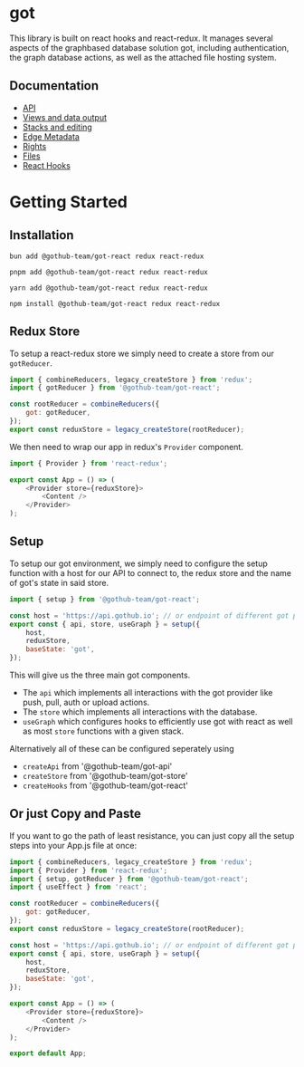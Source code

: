 # got

This library is built on react hooks and react-redux. It manages several aspects of the graphbased database solution
got, including authentication, the graph database actions, as well as the attached file hosting system.

## Documentation

-   [API](https://api.gothub.io/api)
-   [Views and data output](./docs/guide-view.md)
-   [Stacks and editing](./docs/guide-stack.md)
-   [Edge Metadata](./docs/guide-metadata.md)
-   [Rights](./docs/guide-rights.md)
-   [Files](./docs/guide-files.md)
-   [React Hooks](./docs/guide-hooks.md)

# Getting Started

## Installation

```
bun add @gothub-team/got-react redux react-redux
```

```
pnpm add @gothub-team/got-react redux react-redux
```

```
yarn add @gothub-team/got-react redux react-redux
```

```
npm install @gothub-team/got-react redux react-redux
```

## Redux Store

To setup a react-redux store we simply need to create a store from our `gotReducer`.

```js
import { combineReducers, legacy_createStore } from 'redux';
import { gotReducer } from '@gothub-team/got-react';

const rootReducer = combineReducers({
    got: gotReducer,
});
export const reduxStore = legacy_createStore(rootReducer);
```

We then need to wrap our app in redux's `Provider` component.

```js
import { Provider } from 'react-redux';

export const App = () => (
    <Provider store={reduxStore}>
        <Content />
    </Provider>
);
```

## Setup

To setup our got environment, we simply need to configure the setup function with a host for our API to connect to, the
redux store and the name of got's state in said store.

```js
import { setup } from '@gothub-team/got-react';

const host = 'https://api.gothub.io'; // or endpoint of different got provider
export const { api, store, useGraph } = setup({
    host,
    reduxStore,
    baseState: 'got',
});
```

This will give us the three main got components.

-   The `api` which implements all interactions with the got provider like push, pull, auth or upload actions.
-   The `store` which implements all interactions with the database.
-   `useGraph` which configures hooks to efficiently use got with react as well as most `store` functions with a given
    stack.

Alternatively all of these can be configured seperately using

-   `createApi` from '@gothub-team/got-api'
-   `createStore` from '@gothub-team/got-store'
-   `createHooks` from '@gothub-team/got-react'

## Or just Copy and Paste

If you want to go the path of least resistance, you can just copy all the setup steps into your App.js file at once:

```js
import { combineReducers, legacy_createStore } from 'redux';
import { Provider } from 'react-redux';
import { setup, gotReducer } from '@gothub-team/got-react';
import { useEffect } from 'react';

const rootReducer = combineReducers({
    got: gotReducer,
});
export const reduxStore = legacy_createStore(rootReducer);

const host = 'https://api.gothub.io'; // or endpoint of different got provider
export const { api, store, useGraph } = setup({
    host,
    reduxStore,
    baseState: 'got',
});

export const App = () => (
    <Provider store={reduxStore}>
        <Content />
    </Provider>
);

export default App;
```
